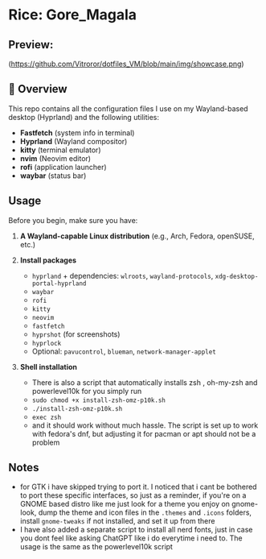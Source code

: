 # Rice: Gore_Magala

## Preview:

(https://github.com/Vitroror/dotfiles_VM/blob/main/img/showcase.png)

## 📖 Overview

This repo contains all the configuration files I use on my Wayland-based desktop (Hyprland) and the following utilities:

* **Fastfetch** (system info in terminal)
* **Hyprland** (Wayland compositor)
* **kitty** (terminal emulator)
* **nvim** (Neovim editor)
* **rofi** (application launcher)
* **waybar** (status bar)
  
## Usage

Before you begin, make sure you have:

1. **A Wayland-capable Linux distribution**
   (e.g., Arch, Fedora, openSUSE, etc.)

2. **Install packages**

   * `hyprland` + dependencies: `wlroots`, `wayland-protocols`, `xdg-desktop-portal-hyprland`
   * `waybar`
   * `rofi`
   * `kitty`
   * `neovim`
   * `fastfetch`
   * `hyprshot` (for screenshots)
   * `hyprlock`
   * Optional: `pavucontrol`, `blueman`, `network-manager-applet`

3. **Shell installation**
   * There is also a script that automatically installs zsh , oh-my-zsh and powerlevel10k for you simply run
   * `sudo chmod +x install-zsh-omz-p10k.sh`
   * `./install-zsh-omz-p10k.sh`
   * `exec zsh`
   * and it should work without much hassle. The script is set up to work with fedora's dnf, but adjusting it for pacman or apt should not be a problem

## Notes

* for GTK i have skipped trying to port it. I noticed that i cant be bothered to port these specific interfaces, so just as a reminder, if you're on a GNOME based distro like me just look for a theme you enjoy on gnome-look, dump the theme and icon files in the `.themes` and `.icons` folders, install `gnome-tweaks` if not installed, and set it up from there
* I have also added a separate script to install all nerd fonts, just in case you dont feel like asking ChatGPT like i do everytime i need to. The usage is the same as the powerlevel10k script
